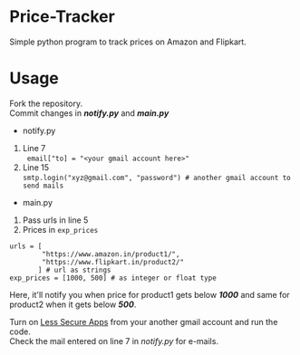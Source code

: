 # Price-Tracker
Simple python program to track prices on Amazon and Flipkart.

# Usage
Fork the repository.\
Commit changes in ***notify.py*** and ***main.py***
- notify.py
1) Line 7\
``` email["to] = "<your gmail account here>"```
2) Line 15\
```smtp.login("xyz@gmail.com", "password") # another gmail account to send mails```
- main.py
1) Pass urls in line 5
2) Prices in ```exp_prices```

```
urls = [
        "https://www.amazon.in/product1/",
        "https://www.flipkart.in/product2/"
       ] # url as strings
exp_prices = [1000, 500] # as integer or float type
```
Here, it'll notify you when price for product1 gets below ***1000*** and same for product2 when it gets below ***500***.

Turn on [Less Secure Apps](https://myaccount.google.com/lesssecureapps) from your another gmail account and run the code.\
Check the mail entered on line 7 in *notify.py* for e-mails.
